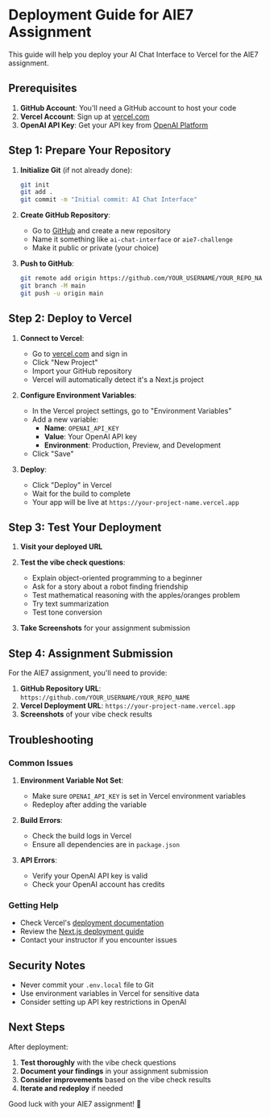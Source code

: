 # Deployment Guide for AIE7 Assignment

This guide will help you deploy your AI Chat Interface to Vercel for the AIE7 assignment.

## Prerequisites

1. **GitHub Account**: You'll need a GitHub account to host your code
2. **Vercel Account**: Sign up at [vercel.com](https://vercel.com)
3. **OpenAI API Key**: Get your API key from [OpenAI Platform](https://platform.openai.com/api-keys)

## Step 1: Prepare Your Repository

1. **Initialize Git** (if not already done):
   ```bash
   git init
   git add .
   git commit -m "Initial commit: AI Chat Interface"
   ```

2. **Create GitHub Repository**:
   - Go to [GitHub](https://github.com) and create a new repository
   - Name it something like `ai-chat-interface` or `aie7-challenge`
   - Make it public or private (your choice)

3. **Push to GitHub**:
   ```bash
   git remote add origin https://github.com/YOUR_USERNAME/YOUR_REPO_NAME.git
   git branch -M main
   git push -u origin main
   ```

## Step 2: Deploy to Vercel

1. **Connect to Vercel**:
   - Go to [vercel.com](https://vercel.com) and sign in
   - Click "New Project"
   - Import your GitHub repository
   - Vercel will automatically detect it's a Next.js project

2. **Configure Environment Variables**:
   - In the Vercel project settings, go to "Environment Variables"
   - Add a new variable:
     - **Name**: `OPENAI_API_KEY`
     - **Value**: Your OpenAI API key
     - **Environment**: Production, Preview, and Development
   - Click "Save"

3. **Deploy**:
   - Click "Deploy" in Vercel
   - Wait for the build to complete
   - Your app will be live at `https://your-project-name.vercel.app`

## Step 3: Test Your Deployment

1. **Visit your deployed URL**
2. **Test the vibe check questions**:
   - Explain object-oriented programming to a beginner
   - Ask for a story about a robot finding friendship
   - Test mathematical reasoning with the apples/oranges problem
   - Try text summarization
   - Test tone conversion

3. **Take Screenshots** for your assignment submission

## Step 4: Assignment Submission

For the AIE7 assignment, you'll need to provide:

1. **GitHub Repository URL**: `https://github.com/YOUR_USERNAME/YOUR_REPO_NAME`
2. **Vercel Deployment URL**: `https://your-project-name.vercel.app`
3. **Screenshots** of your vibe check results

## Troubleshooting

### Common Issues

1. **Environment Variable Not Set**:
   - Make sure `OPENAI_API_KEY` is set in Vercel environment variables
   - Redeploy after adding the variable

2. **Build Errors**:
   - Check the build logs in Vercel
   - Ensure all dependencies are in `package.json`

3. **API Errors**:
   - Verify your OpenAI API key is valid
   - Check your OpenAI account has credits

### Getting Help

- Check Vercel's [deployment documentation](https://vercel.com/docs)
- Review the [Next.js deployment guide](https://nextjs.org/docs/app/building-your-application/deploying)
- Contact your instructor if you encounter issues

## Security Notes

- Never commit your `.env.local` file to Git
- Use environment variables in Vercel for sensitive data
- Consider setting up API key restrictions in OpenAI

## Next Steps

After deployment:

1. **Test thoroughly** with the vibe check questions
2. **Document your findings** in your assignment submission
3. **Consider improvements** based on the vibe check results
4. **Iterate and redeploy** if needed

Good luck with your AIE7 assignment! 🚀 